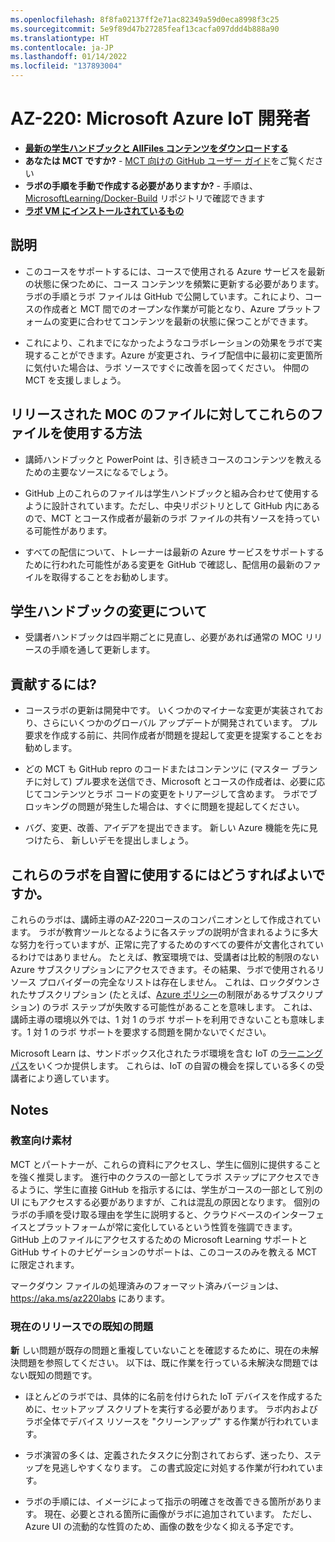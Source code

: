 ```yaml
---
ms.openlocfilehash: 8f8fa02137ff2e71ac82349a59d0eca8998f3c25
ms.sourcegitcommit: 5e9f89d47b27285feaf13cacfa097ddd4b888a90
ms.translationtype: HT
ms.contentlocale: ja-JP
ms.lasthandoff: 01/14/2022
ms.locfileid: "137893004"
---
```

# <a name="az-220-microsoft-azure-iot-developer"></a>AZ-220: Microsoft Azure IoT 開発者

- **[最新の学生ハンドブックと AllFiles コンテンツをダウンロードする](../../releases/latest)**
- **あなたは MCT ですか?** - [MCT 向けの GitHub ユーザー ガイド](https://microsoftlearning.github.io/MCT-User-Guide/)をご覧ください
- **ラボの手順を手動で作成する必要がありますか?** - 手順は、[MicrosoftLearning/Docker-Build](https://github.com/MicrosoftLearning/Docker-Build) リポジトリで確認できます
- **[ラボ VM にインストールされているもの](lab.md)**

## <a name="what-are-we-doing"></a>説明

- このコースをサポートするには、コースで使用される Azure サービスを最新の状態に保つために、コース コンテンツを頻繁に更新する必要があります。  ラボの手順とラボ ファイルは GitHub で公開しています。これにより、コースの作成者と MCT 間でのオープンな作業が可能となり、Azure プラットフォームの変更に合わせてコンテンツを最新の状態に保つことができます。

- これにより、これまでになかったようなコラボレーションの効果をラボで実現することができます。Azure が変更され、ライブ配信中に最初に変更箇所に気付いた場合は、ラボ ソースですぐに改善を図ってください。  仲間の MCT を支援しましょう。

## <a name="how-should-i-use-these-files-relative-to-the-released-moc-files"></a>リリースされた MOC のファイルに対してこれらのファイルを使用する方法

- 講師ハンドブックと PowerPoint は、引き続きコースのコンテンツを教えるための主要なソースになるでしょう。

- GitHub 上のこれらのファイルは学生ハンドブックと組み合わせて使用するように設計されています。ただし、中央リポジトリとして GitHub 内にあるので、MCT とコース作成者が最新のラボ ファイルの共有ソースを持っている可能性があります。

- すべての配信について、トレーナーは最新の Azure サービスをサポートするために行われた可能性がある変更を GitHub で確認し、配信用の最新のファイルを取得することをお勧めします。

## <a name="what-about-changes-to-the-student-handbook"></a>学生ハンドブックの変更について

- 受講者ハンドブックは四半期ごとに見直し、必要があれば通常の MOC リリースの手順を通して更新します。

## <a name="how-do-i-contribute"></a>貢献するには?

- コースラボの更新は開発中です。 いくつかのマイナーな変更が実装されており、さらにいくつかのグローバル アップデートが開発されています。 プル要求を作成する前に、共同作成者が問題を提起して変更を提案することをお勧めします。  

- どの MCT も GitHub repro のコードまたはコンテンツに (マスター ブランチに対して) プル要求を送信でき、Microsoft とコースの作成者は、必要に応じてコンテンツとラボ コードの変更をトリアージして含めます。 ラボでブロッキングの問題が発生した場合は、すぐに問題を提起してください。

- バグ、変更、改善、アイデアを提出できます。 新しい Azure 機能を先に見つけたら、 新しいデモを提出しましょう。

## <a name="how-do-i-use-these-labs-for-self-study"></a>これらのラボを自習に使用するにはどうすればよいですか。

これらのラボは、講師主導のAZ-220コースのコンパニオンとして作成されています。  ラボが教育ツールとなるように各ステップの説明が含まれるように多大な努力を行っていますが、正常に完了するためのすべての要件が文書化されているわけではありません。  たとえば、教室環境では、受講者は比較的制限のない Azure サブスクリプションにアクセスできます。その結果、ラボで使用されるリソース プロバイダーの完全なリストは存在しません。  これは、ロックダウンされたサブスクリプション (たとえば、[Azure ポリシー](https://docs.microsoft.com/azure/governance/policy/overview)の制限があるサブスクリプション) のラボ ステップが失敗する可能性があることを意味します。  これは、講師主導の環境以外では、1 対 1 のラボ サポートを利用できないことも意味します。1 対 1 のラボ サポートを要求する問題を開かないでください。

Microsoft Learn は、サンドボックス化されたラボ環境を含む IoT の[ラーニング パス](https://docs.microsoft.com/en-us/learn/browse/?resource_type=learning%20path&products=azure-iot&roles=developer)をいくつか提供します。  これらは、IoT の自習の機会を探している多くの受講者により適しています。

## <a name="notes"></a>Notes

### <a name="classroom-materials"></a>教室向け素材

MCT とパートナーが、これらの資料にアクセスし、学生に個別に提供することを強く推奨します。  進行中のクラスの一部としてラボ ステップにアクセスできるように、学生に直接 GitHub を指示するには、学生がコースの一部として別の UI にもアクセスする必要がありますが、これは混乱の原因となります。 個別のラボの手順を受け取る理由を学生に説明すると、クラウドベースのインターフェイスとプラットフォームが常に変化しているという性質を強調できます。 GitHub 上のファイルにアクセスするための Microsoft Learning サポートと GitHub サイトのナビゲーションのサポートは、このコースのみを教える MCT に限定されます。

マークダウン ファイルの処理済みのフォーマット済みバージョンは、 https://aka.ms/az220labs にあります。

### <a name="known-issues-in-the-current-release"></a>現在のリリースでの既知の問題

**新** しい問題が既存の問題と重複していないことを確認するために、現在の未解決問題を参照してください。  以下は、既に作業を行っている未解決な問題ではない既知の問題です。

* ほとんどのラボでは、具体的に名前を付けられた IoT デバイスを作成するために、セットアップ スクリプトを実行する必要があります。 ラボ内およびラボ全体でデバイス リソースを "クリーンアップ" する作業が行われています。

* ラボ演習の多くは、定義されたタスクに分割されておらず、迷ったり、ステップを見逃しやすくなります。 この書式設定に対処する作業が行われています。

* ラボの手順には、イメージによって指示の明確さを改善できる箇所があります。 現在、必要とされる箇所に画像がラボに追加されています。 ただし、Azure UI の流動的な性質のため、画像の数を少なく抑える予定です。
